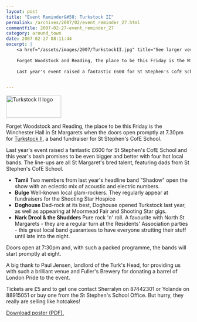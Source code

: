 ```yaml
---
layout: post
title: "Event Reminder&#58; Turkstock II"
permalink: /archives/2007/02/event_reminder_27.html
commentfile: 2007-02-27-event_reminder_27
category: around_town
date: 2007-02-27 08:11:44
excerpt: |
    <a href="/assets/images/2007/TurkstockII.jpg" title="See larger version of - Turkstock II logo"><img src="/assets/images/2007/TurkstockII_thumb.jpg" width="150" height="61" alt="Turkstock II logo" class="photo right" /></a>
    
    Forget Woodstock and Reading, the place to be this Friday is the Winchester Hall in St Margarets when the doors open promptly at 7.30pm for <a href="https://stmargarets.london/event/Concert/200702270210,">Turkstock II</a> a band fundraiser for St Stephen's CofE School.
     
    Last year's event raised a fantastic £600 for St Stephen's CofE School and this year's bash promises to be even bigger and better with four hot local bands. The line-ups are all St Margaret's bred talent, featuring dads from St Stephen's CofE School.
    

---
```


<a href="/assets/images/2007/TurkstockII.jpg" title="See larger version of - Turkstock II logo"><img src="/assets/images/2007/TurkstockII_thumb.jpg" width="150" height="61" alt="Turkstock II logo" class="photo right" /></a>

Forget Woodstock and Reading, the place to be this Friday is the Winchester Hall in St Margarets when the doors open promptly at 7.30pm for [Turkstock II](https://stmargarets.london/event/Concert/200702270210), a band fundraiser for St Stephen's CofE School.

Last year's event raised a fantastic £600 for St Stephen's CofE School and this year's bash promises to be even bigger and better with four hot local bands. The line-ups are all St Margaret's bred talent, featuring dads from St Stephen's CofE School.

-   **Tamil**
    Two members from last year's headline band "Shadow" open the show with an eclectic mix of acoustic and electric numbers.
-   **Bulge**
    Well-known local glam-rockers. They regularly appear at fundraisers for the Shooting Star Hospice
-   **Doghouse**
    Dad-rock at its best, Doghouse opened Turkstock last year, as well as appearing at Moormead Fair and Shooting Star gigs.
-   **Nark Drool & the Shudders**
    Pure rock 'n' roll. A favourite with North St Margarets - they are a regular turn at the Residents' Association parties - this great local band guarantees to have everyone strutting their stuff until late into the night.

Doors open at 7:30pm and, with such a packed programme, the bands will start promptly at eight.

A big thank to Paul Jensen, landlord of the Turk's Head, for providing us with such a brilliant venue and Fuller's Brewery for donating a barrel of London Pride to the event.

Tickets are £5 and to get one contact Sherralyn on 87442301 or Yolande on 88915051 or buy one from the St Stephen's School Office. But hurry, they really are selling like hotcakes!

<a href="/assets/images/2007/Turkstock_poster.pdf">Download poster (PDF).</a>
